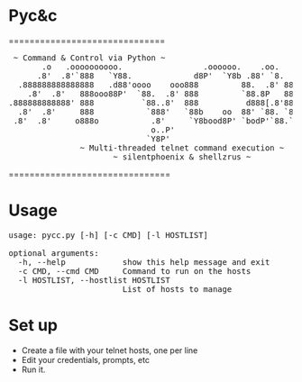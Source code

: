 # Pyc&c
==============================
<pre>
 ~ Command & Control via Python ~
       .o   .oooooooooo.                 .oooooo.    .oo.    .oooooo. 
      .8'  .8'`888   `Y88.             d8P'  `Y8b .88' `8.  d8P'  `Y8b
  .888888888888888   .d88'oooo    ooo888         88.  .8' 888        
    .8'  .8'   888ooo88P'  `88.  .8' 888         `88.8P   888        
.888888888888' 888          `88..8'  888          d888[.8'888        
  .8'  .8'     888           `888'   `88b    oo  88' `88. `88b    ooo
 .8'  .8'     o888o           .8'     `Y8bood8P' `bodP'`88.`Y8bood8P'
                              o..P'                                         
                             `Y8P'   
               ~ Multi-threaded telnet command execution ~
                      ~ silentphoenix & shellzrus ~
</pre>
===============================

# Usage
<pre>
usage: pycc.py [-h] [-c CMD] [-l HOSTLIST]

optional arguments:
  -h, --help            show this help message and exit
  -c CMD, --cmd CMD     Command to run on the hosts
  -l HOSTLIST, --hostlist HOSTLIST
                        List of hosts to manage
</pre>
# Set up

* Create a file with your telnet hosts, one per line
* Edit your credentials, prompts, etc
* Run it.



